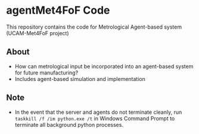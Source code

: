 # agentMet4FoF Code
This repository contains the code for Metrological Agent-based system (UCAM-Met4FoF project)


About
---
 - How can metrological input be incorporated into an agent-based system for future manufacturing?
 - Includes agent-based simulation and implementation
 
Note
---
 - In the event that the server and agents do not terminate cleanly, run ```taskkill /f /im python.exe /t``` in Windows Command Prompt to terminate all background python processes.

